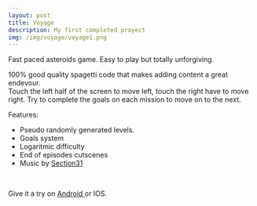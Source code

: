 ```yaml
---
layout: post
title: Voyage
description: My first completed proyect
img: /img/voyage/voyage1.png
---
```


Fast paced asteroids game. Easy to play but totally unforgiving.

100% good quality spagetti code that makes adding content a great endevour. 
<br/>
Touch the left half of the screen to move left, touch the right have to move right. Try to complete the goals on each mission to move on to the next.

Features:
- Pseudo randomly generated levels.
- Goals system
- Logaritmic difficulty
- End of episodes cutscenes
- Music by <a href="https://s31tech.org"> Section31 </a>




<div class="img_row">
	<img class="col three" src="{{ site.baseurl }}/img/1.jpg" alt="" title="example image"/>
</div>

<br>

Give it a try on <a href="https://play.google.com/store/apps/details?id=co.monux.voyage"> Android </a> or IOS.
